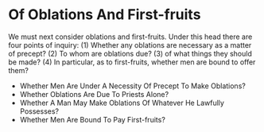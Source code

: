 # Of Oblations And First-fruits

We must next consider oblations and first-fruits. Under this head there are four points of inquiry:
(1) Whether any oblations are necessary as a matter of precept?
(2) To whom are oblations due?
(3) of what things they should be made?
(4) In particular, as to first-fruits, whether men are bound to offer them?

* Whether Men Are Under A Necessity Of Precept To Make Oblations?
* Whether Oblations Are Due To Priests Alone?
* Whether A Man May Make Oblations Of Whatever He Lawfully Possesses?
* Whether Men Are Bound To Pay First-fruits?